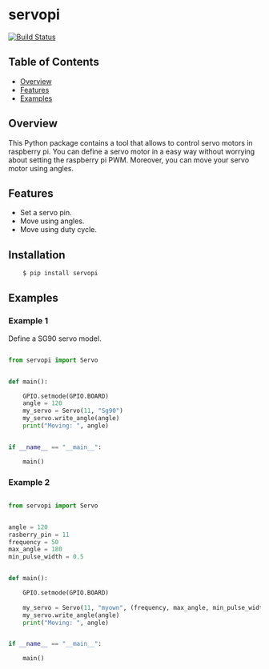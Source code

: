 # servopi
[![Build Status](https://travis-ci.org/didix21/mdutils.svg?branch=master)](https://travis-ci.org/didix21/mdutils)

## Table of Contents

- [Overview](#overview)
- [Features](#features)
- [Examples](#examples)

## Overview

This Python package contains a tool that allows to control servo motors in raspberry pi. 
You can define a servo motor in a easy way without worrying about setting the raspberry pi PWM.
Moreover, you can move your servo motor using angles.

## Features

- Set a servo pin.
- Move using angles.
- Move using duty cycle.

## Installation

```bash
    $ pip install servopi
```

## Examples

### Example 1

Define a SG90 servo model.

```Python

from servopi import Servo


def main():

    GPIO.setmode(GPIO.BOARD)
    angle = 120
    my_servo = Servo(11, "Sg90")
    my_servo.write_angle(angle)
    print("Moving: ", angle)


if __name__ == "__main__":

    main()

```

### Example 2

```Python

from servopi import Servo


angle = 120
rasberry_pin = 11
frequency = 50
max_angle = 180
min_pulse_width = 0.5


def main():

    GPIO.setmode(GPIO.BOARD)
   
    my_servo = Servo(11, "myown", (frequency, max_angle, min_pulse_width))
    my_servo.write_angle(angle)
    print("Moving: ", angle)


if __name__ == "__main__":

    main()

```